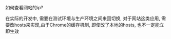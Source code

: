 如何查看网站的ip?

在实际的开发中, 需要在测试环境与生产环境之间来回切换, 对于网站这类应用, 需要改hosts来实现,由于Chrome的缓存机制, 即使改了本地的hosts, 也不一定能立即生效